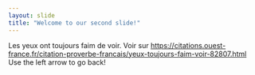 ```yaml
---
layout: slide
title: "Welcome to our second slide!"
---
```

Les yeux ont toujours faim de voir.
Voir sur https://citations.ouest-france.fr/citation-proverbe-francais/yeux-toujours-faim-voir-82807.html
Use the left arrow to go back!
